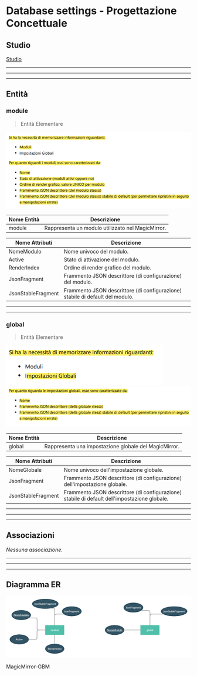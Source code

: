 # Database settings - Progettazione Concettuale

## Studio

[Studio](../Studio.md)

---
---
---

## Entità

### module

> Entità Elementare

![ipotesi_entita_elementare_module.PNG](resources/ipotesi_entita_elementare_module.PNG)

| Nome Entità | Descrizione                                       |
| ----------- | ------------------------------------------------- |
| module      | Rappresenta un modulo utilizzato nel MagicMirror. |

| Nome Attributi     | Descrizione                                                                   |
| ------------------ | ----------------------------------------------------------------------------- |
| NomeModulo         | Nome univoco del modulo.                                                      |
| Active             | Stato di attivazione del modulo.                                              |
| RenderIndex        | Ordine di render grafico del modulo.                                          |
| JsonFragment       | Frammento JSON descrittore (di configurazione) del modulo.                    |
| JsonStableFragment | Frammento JSON descrittore (di configurazione) stabile di default del modulo. |

---
---

### global

> Entità Elementare

![ipotesi_entita_elementare_global_1.PNG](resources/ipotesi_entita_elementare_global_1.PNG)
![ipotesi_entita_elementare_global_2.PNG](resources/ipotesi_entita_elementare_global_2.PNG)

| Nome Entità | Descrizione                                           |
| ----------- | ----------------------------------------------------- |
| global      | Rappresenta una impostazione globale del MagicMirror. |

| Nome Attributi     | Descrizione                                                                                  |
| ------------------ | -------------------------------------------------------------------------------------------- |
| NomeGlobale        | Nome univoco dell'impostazione globale.                                                      |
| JsonFragment       | Frammento JSON descrittore (di configurazione) dell'impostazione globale.                    |
| JsonStableFragment | Frammento JSON descrittore (di configurazione) stabile di default dell'impostazione globale. |

---
---
---

## Associazioni

_Nessuna associazione._

---
---
---

## Diagramma ER

![Database settings - Diagramma ER - MagicMirror-GBM PNG](Database%20settings%20-%20Diagramma%20ER%20-%20MagicMirror-GBM.png)

MagicMirror-GBM
